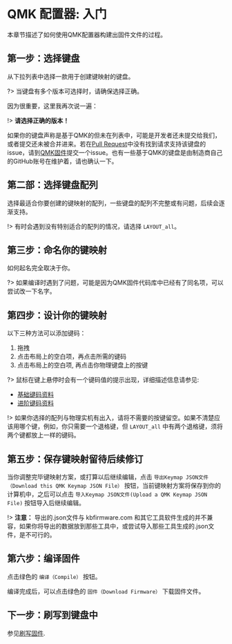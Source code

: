 # QMK 配置器: 入门

<!---
  original document: 0.15.12:docs/configurator_step_by_step.md
  git diff 0.15.12 HEAD -- docs/configurator_step_by_step.md | cat
-->

本章节描述了如何使用QMK配置器构建出固件文件的过程。

## 第一步：选择键盘

从下拉列表中选择一款用于创建键映射的键盘。

?> 当键盘有多个版本可选择时，请确保选择正确。

因为很重要，这里我再次说一遍：

!> **请选择正确的版本！**

如果你的键盘声称是基于QMK的但未在列表中，可能是开发者还未提交给我们，或者提交还未被合并进来。若在[Pull Request](https://github.com/qmk/qmk_firmware/pulls?q=is%3Aopen+is%3Apr+label%3Akeyboard)中没有找到请求支持该键盘的issue，请到[QMK固件](https://github.com/qmk/qmk_firmware/issues)提交一个issue。也有一些基于QMK的键盘是由制造商自己的GitHub账号在维护着，请也确认一下。  <!-- FIXME(skullydazed): This feels too wordy and I'm not sure we want to encourage these kinds of issues. Also, should we prompt them to bug the manufacutrer? -->

## 第二部：选择键盘配列

选择最适合你要创建的键映射的配列，一些键盘的配列不完整或有问题，后续会逐渐支持。

!> 有时会遇到没有特别适合的配列的情况，请选择 `LAYOUT_all`。

## 第三步：命名你的键映射

如何起名完全取决于你。

?> 如果编译时遇到了问题，可能是因为QMK固件代码库中已经有了同名项，可以尝试改一下名字。

## 第四步：设计你的键映射

以下三种方法可以添加键码：

1. 拖拽
2. 点击布局上的空白项，再点击所需的键码
3. 点击布局上的空白项, 再点击你物理键盘上的按键

?> 鼠标在键上悬停时会有一个键码值的提示出现，详细描述信息请参见:

* [基础键码资料](zh-cn/keycodes_basic)
* [进阶键码资料](zh-cn/feature_advanced_keycodes)

!> 如果你选择的配列与物理实机有出入，请将不需要的按键留空。如果不清楚应该用哪个键，例如，你只需要一个退格键，但 `LAYOUT_all` 中有两个退格键，须将两个键都放上一样的键码。

## 第五步：保存键映射留待后续修订

当你调整完毕键映射方案，或打算以后继续编辑，点击 `导出Keymap JSON文件（Download this QMK Keymap JSON File）` 按钮，当前键映射方案将保存到你的计算机中，之后可以点击 `导入Keymap JSON文件(Upload a QMK Keymap JSON File)` 按钮导入后继续编辑。

!> **注意：** 导出的.json文件与 kbfirmware.com 和其它工具软件生成的并不兼容，如果你将导出的数据放到那些工具中，或尝试导入那些工具生成的.json文件，是不可行的。

## 第六步：编译固件

点击绿色的 `编译（Compile）` 按钮。

编译完成后，可以点击绿色的 `固件（Download Firmware）` 下载固件文件。

## 下一步：刷写到键盘中

参见[刷写固件](zh-cn/newbs_flashing).
